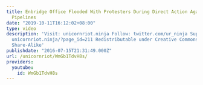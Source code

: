 ```yaml
---
title: Enbridge Office Flooded With Protesters During Direct Action Against Tar Sands
  Pipelines
date: "2019-10-11T16:12:02+08:00"
type: video
description: 'Visit: unicornriot.ninja Follow: twitter.com/ur_ninja Support Our Work:
  unicornriot.ninja/?page_id=211 Redistributable under Creative Commons Non-Commercial
  Share-Alike'
publishdate: "2016-07-15T21:31:49.000Z"
url: /unicornriot/WmGb1TdvH8s/
providers:
  youtube:
    id: WmGb1TdvH8s
---
```

